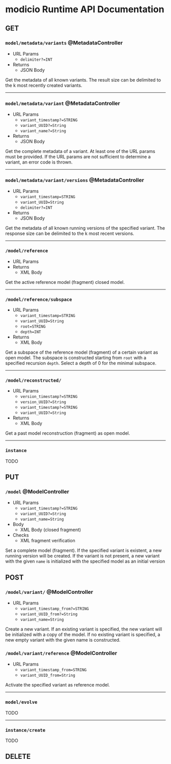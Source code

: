 # modicio Runtime API Documentation

## GET

### `model/metadata/variants` @MetadataController

* URL Params
  * `delimiter?=INT`
* Returns
  * JSON Body

Get the metadata of all known variants. The result size can be delimited to the k most recently created variants.

---

### `model/metadata/variant` @MetadataController

* URL Params
  * `variant_timestamp?=STRING`
  * `variant_UUID?=String`
  * `variant_name?=String`
* Returns
  * JSON Body

Get the complete metadata of a variant. At least one of the URL params must be provided.
If the URL params are not sufficient to determine a variant, an error code is thrown.

---

### `model/metadata/variant/versions` @MetadataController

* URL Params
  * `variant_timestamp=STRING`
  * `variant_UUID=String`
  * `delimiter?=INT`
* Returns
  * JSON Body

Get the metadata of all known running versions of the specified variant. The response size can be delimited to the k most recent versions.

---

### `/model/reference`

* URL Params
* Returns
  * XML Body

Get the active reference model (fragment) closed model.

---

### `/model/reference/subspace`

* URL Params
  * `variant_timestamp=STRING`
  * `variant_UUID=String`
  * `root=STRING`
  * `depth=INT`
* Returns
  * XML Body

Get a subspace of the reference model (fragment) of a certain variant as open model. The subspace is constructed starting 
from `root` with a specified recursion `depth`. Select a depth of 0 for the minimal subspace.

---

### `/model/reconstructed/`

* URL Params
  * `version_timestamp?=STRING`
  * `version_UUID?=String`
  * `variant_timestamp?=STRING`
  * `variant_UUID?=String`
* Returns
  * XML Body

Get a past model reconstruction (fragment) as open model.

---

### `instance`

TODO


## PUT

### `/model` @ModelController

* URL Params
  * `variant_timestamp?=STRING`
  * `variant_UUID?=String`
  * `variant_name=String`
* Body
  * XML Body (closed fragment)
* Checks
  * XML fragment verification

Set a complete model (fragment). If the specified variant is existent, a new running version will be created. 
If the variant is not present,
a new variant with the given `name` is initialized with the specified model as an initial version

## POST

### `/model/variant/` @ModelController

* URL Params
  * `variant_timestamp_from?=STRING`
  * `variant_UUID_from?=String`
  * `variant_name=String`

Create a new variant. If an existing variant is specified, the new variant will be initialized with a copy of the model.
If no existing variant is specified, a new empty variant with the given name is constructed.

### `/model/variant/reference` @ModelController

* URL Params
  * `variant_timestamp_from=STRING`
  * `variant_UUID_from=String`

Activate the specified variant as reference model.


---

### `model/evolve`

TODO


---

### `instance/create`

TODO

## DELETE